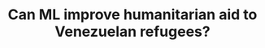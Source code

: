 ---
layout: page
title: Can ML improve humanitarian aid to Venezuelan refugees?
description: Conducting field surveys along the Colombia-Venezuela border to better understand the Venezuelan mass migration crisis.
img: assets/img/project_preview/project-06.jpg
redirect: https://stories.thinkingmachin.es/venezuelan-migrant-crisis/
importance: 3
category: machine-learning
---